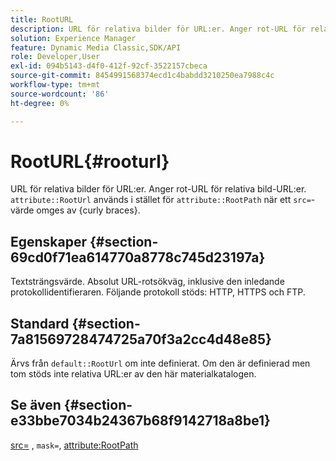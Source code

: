 ```yaml
---
title: RootURL
description: URL för relativa bilder för URL:er. Anger rot-URL för relativa bild-URL:er.
solution: Experience Manager
feature: Dynamic Media Classic,SDK/API
role: Developer,User
exl-id: 094b5143-d4f0-412f-92cf-3522157cbeca
source-git-commit: 8454991568374ecd1c4babdd3210250ea7988c4c
workflow-type: tm+mt
source-wordcount: '86'
ht-degree: 0%

---
```


# RootURL{#rooturl}

URL för relativa bilder för URL:er. Anger rot-URL för relativa bild-URL:er. `attribute::RootUrl` används i stället för `attribute::RootPath` när ett `src=`-värde omges av {curly braces}.

## Egenskaper {#section-69cd0f71ea614770a8778c745d23197a}

Textsträngsvärde. Absolut URL-rotsökväg, inklusive den inledande protokollidentifieraren. Följande protokoll stöds: HTTP, HTTPS och FTP.

## Standard {#section-7a81569728474725a70f3a2cc4d48e85}

Ärvs från `default::RootUrl` om inte definierat. Om den är definierad men tom stöds inte relativa URL:er av den här materialkatalogen.

## Se även {#section-e33bbe7034b24367b68f9142718a8be1}

[src=](../../../../../ir-api/http-protocol/image-rendering-api-ref/c-ir-http-protocol-ref/c-ir-http-protocol-command-reference/r-ir-src.md#reference-62c98abad22149d68d405ed6aaff8272) , `mask=`, [attribute:RootPath](../../../../../ir-api/material-cat/image-rendering-api-ref/c-ir-material-catalog/c-ir-attributes-reference/r-ir-rootpath.md#reference-a4d7c96b62e14fcbad1740c702f160f3)
